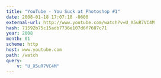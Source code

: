 ```yaml
---
title: "YouTube - You Suck at Photoshop #1"
date: 2008-01-18 17:07:18 -0600
external-url: http://www.youtube.com/watch?v=U_X5uR7VC4M
hash: 71592b75c15adb7736e107d6f7607c71
year: 2008
month: 01
scheme: http
host: www.youtube.com
path: /watch
query:
    v: "U_X5uR7VC4M"
---
```



